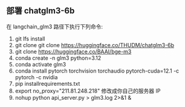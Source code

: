 ## 部署 chatglm3-6b

在 langchain_glm3 路径下执行下列命令:

1. git lfs install
2. git clone git clone https://huggingface.co/THUDM/chatglm3-6b
3. git clone https://huggingface.co/BAAI/bge-m3
4. conda create -n glm3 python=3.12
5. conda activate glm3
6. conda install pytorch torchvision torchaudio pytorch-cuda=12.1 -c pytorch -c nvidia
7. pip installrequirements.txt
8. export no_proxy="211.81.248.218" 修改成你自己的服务器 IP
9. nohup python api_server.py > glm3.log 2>&1 &
